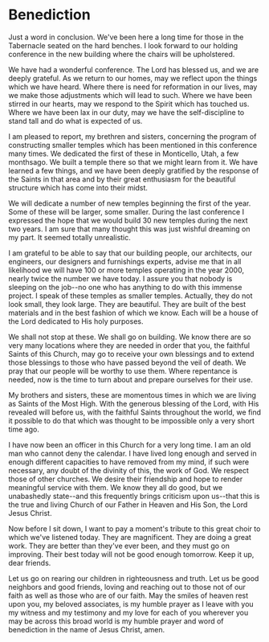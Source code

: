 # Benediction

Just a word in conclusion. We've been here a long time for those in the
Tabernacle seated on the hard benches. I look forward to our holding
conference in the new building where the chairs will be upholstered.

We have had a wonderful conference. The Lord has blessed us, and we are deeply
grateful. As we return to our homes, may we reflect upon the things which we
have heard. Where there is need for reformation in our lives, may we make
those adjustments which will lead to such. Where we have been stirred in our
hearts, may we respond to the Spirit which has touched us. Where we have been
lax in our duty, may we have the self-discipline to stand tall and do what is
expected of us.

I am pleased to report, my brethren and sisters, concerning the program of
constructing smaller temples which has been mentioned in this conference many
times. We dedicated the first of these in Monticello, Utah, a few monthsago.
We built a temple there so that we might learn from it. We have learned a few
things, and we have been deeply gratified by the response of the Saints in
that area and by their great enthusiasm for the beautiful structure which has
come into their midst.

We will dedicate a number of new temples beginning the first of the year. Some
of these will be larger, some smaller. During the last conference I expressed
the hope that we would build 30 new temples during the next two years. I am
sure that many thought this was just wishful dreaming on my part. It seemed
totally unrealistic.

I am grateful to be able to say that our building people, our architects, our
engineers, our designers and furnishings experts, advise me that in all
likelihood we will have 100 or more temples operating in the year 2000, nearly
twice the number we have today. I assure you that nobody is sleeping on the
job--no one who has anything to do with this immense project. I speak of these
temples as smaller temples. Actually, they do not look small, they look large.
They are beautiful. They are built of the best materials and in the best
fashion of which we know. Each will be a house of the Lord dedicated to His
holy purposes.

We shall not stop at these. We shall go on building. We know there are so very
many locations where they are needed in order that you, the faithful Saints of
this Church, may go to receive your own blessings and to extend those
blessings to those who have passed beyond the veil of death. We pray that our
people will be worthy to use them. Where repentance is needed, now is the time
to turn about and prepare ourselves for their use.

My brothers and sisters, these are momentous times in which we are living as
Saints of the Most High. With the generous blessing of the Lord, with His
revealed will before us, with the faithful Saints throughout the world, we
find it possible to do that which was thought to be impossible only a very
short time ago.

I have now been an officer in this Church for a very long time. I am an old
man who cannot deny the calendar. I have lived long enough and served in
enough different capacities to have removed from my mind, if such were
necessary, any doubt of the divinity of this, the work of God. We respect
those of other churches. We desire their friendship and hope to render
meaningful service with them. We know they all do good, but we unabashedly
state--and this frequently brings criticism upon us--that this is the true and
living Church of our Father in Heaven and His Son, the Lord Jesus Christ.

Now before I sit down, I want to pay a moment's tribute to this great choir to
which we've listened today. They are magnificent. They are doing a great work.
They are better than they've ever been, and they must go on improving. Their
best today will not be good enough tomorrow. Keep it up, dear friends.

Let us go on rearing our children in righteousness and truth. Let us be good
neighbors and good friends, loving and reaching out to those not of our faith
as well as those who are of our faith. May the smiles of heaven rest upon you,
my beloved associates, is my humble prayer as I leave with you my witness and
my testimony and my love for each of you wherever you may be across this broad
world is my humble prayer and word of benediction in the name of Jesus Christ,
amen.

